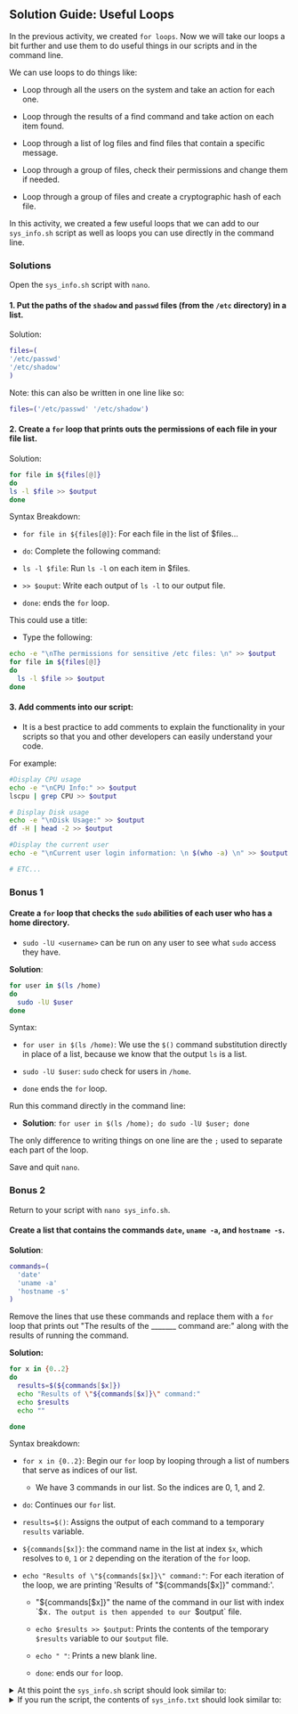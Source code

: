 ## Solution Guide: Useful Loops

In the previous activity, we created `for loops`. Now we will take our loops a bit further and use them to do useful things in our scripts and in the command line.

We can use loops to do things like:

- Loop through all the users on the system and take an action for each one.

- Loop through the results of a find command and take action on each item found.

- Loop through a list of log files and find files that contain a specific message.

- Loop through a group of files, check their permissions and change them if needed.

- Loop through a group of files and create a cryptographic hash of each file.

In this activity, we created a few useful loops that we can add to our `sys_info.sh` script as well as loops you can use directly in the command line.

### Solutions

Open the `sys_info.sh` script with `nano`.

#### 1. Put the paths of the `shadow` and `passwd` files (from the `/etc` directory) in a list.

Solution:

```bash
files=(
'/etc/passwd'
'/etc/shadow'
)
```

Note: this can also be written in one line like so:

```bash
files=('/etc/passwd' '/etc/shadow')
```

#### 2. Create a `for` loop that prints outs the permissions of each file in your file list.

Solution:

```bash
for file in ${files[@]}
do
ls -l $file >> $output
done
```

Syntax Breakdown:

- `for file in ${files[@]}`: For each file in the list of $files...

- `do`: Complete the following command:

- `ls -l $file`: Run `ls -l` on each item in $files.

- `>> $ouput`: Write each output of `ls -l` to our output file.

- `done`: ends the `for` loop.

This could use a title:

- Type the following: 

```bash
echo -e "\nThe permissions for sensitive /etc files: \n" >> $output
for file in ${files[@]}
do
  ls -l $file >> $output
done
```

#### 3. Add comments into our script:

- It is a best practice to add comments to explain the functionality in your scripts so that you and other developers can easily understand your code.

For example:

  ```bash
  #Display CPU usage
  echo -e "\nCPU Info:" >> $output
  lscpu | grep CPU >> $output

  # Display Disk usage
  echo -e "\nDisk Usage:" >> $output
  df -H | head -2 >> $output

  #Display the current user
  echo -e "\nCurrent user login information: \n $(who -a) \n" >> $output

  # ETC...
  ```

### Bonus 1

#### Create a `for` loop that checks the `sudo` abilities of each user who has a home directory.

- `sudo -lU <username>` can be run on any user to see what `sudo` access they have.

**Solution**:

  ```bash
  for user in $(ls /home)
  do
    sudo -lU $user
  done
  ```

Syntax:

- `for user in $(ls /home)`: We use the `$()` command substitution directly in place of a list, because we know that the output `ls` is a list.

- `sudo -lU $user`: `sudo` check for users in `/home`.

- `done` ends the `for` loop.

Run this command directly in the command line:

- **Solution**: `for user in $(ls /home); do sudo -lU $user; done`

The only difference to writing things on one line are the `;` used to separate each part of the loop.

Save and quit `nano`.

### Bonus 2

Return to your script with `nano sys_info.sh`.

#### Create a list that contains the commands `date`,  `uname -a`, and `hostname -s`.

**Solution**:

```bash
commands=(
  'date'
  'uname -a'
  'hostname -s'
)
```

Remove the lines that use these commands and replace them with a `for` loop that prints out "The results of the _______ command are:" along with the results of running the command.

**Solution:**

```bash
for x in {0..2}
do
  results=$(${commands[$x]})
  echo "Results of \"${commands[$x]}\" command:"
  echo $results
  echo ""

done
```

Syntax breakdown:

- `for x in {0..2}`: Begin our `for` loop by looping through a list of numbers that serve as indices of our list.

  - We have 3 commands in our list. So the indices are 0, 1, and 2.

- `do`: Continues our `for` list.

- `results=$()`: Assigns the output of each command to a temporary `results` variable.

- `${commands[$x]}`: the command name in the list at index `$x`, which resolves to `0`, `1` or `2` depending on the iteration of the `for` loop.

- `echo "Results of \"${commands[$x]}\" command:"`: For each iteration of the loop, we are printing 'Results of "${commands[$x]}" command:'.

  - "${commands[$x]}" the name of the command in our list with index `$x`. The output is then appended to our `$output` file.

   - `echo $results >> $output`: Prints the contents of the temporary `$results` variable to our `$output` file.

   - `echo " "`: Prints a new blank line.

   - `done`: ends our `for` loop.

<details>
<summary>At this point the <code>sys_info.sh</code> script should look similar to:</summary>

```bash
#!/bin/bash

#Check if script was run as root. Exit if false.
if [ $UID -ne 0 ]
then
  echo "Please do not run this script as root."
  exit
fi

# Define Variables
output=$HOME/research/sys_info.txt
ip=$(ip addr | grep inet | tail -2 | head -1)
execs=$(sudo find /home -type f -perm 777 2> /dev/null)
cpu=$(lscpu | grep CPU)
disk=$(df -H | head -2)

# Define Lists to use later
commands=(
  'date'
  'uname -a'
  'hostname -s'
)

files=(
  '/etc/passwd'
  '/etc/shadow'
)

#Check for research directory. Create it if needed.
if [ ! -d $HOME/research ]
then
 mkdir $HOME/research
fi

# Check for output file. Clear it if needed.
if [ -f $output ]
then
  > $output
fi

##################################################
#Start Script

echo "A Quick System Audit Script" >> $output
echo "" >> $output

for x in {0..2};
do
  results=$(${commands[$x]})
  echo "Results of \"${commands[$x]}\" command:"
  echo $results
  echo ""

done

# Display Machine type
echo "Machine Type Info:" >> $output
echo -e "$MACHTYPE \n" >> $output

# Display IP Address info
echo -e "IP Info:" >> $output
echo -e "$ip \n" >> $output

# Display Memory usage
echo -e "\nMemory Info:" >> $output
free >> $output

#Display CPU usage
echo -e "\nCPU Info:" >> $output
lscpu | grep CPU >> $output

# Display Disk usage
echo -e "\nDisk Usage:" >> $output
df -H | head -2 >> $output

#Display login information for the current user
echo -e "\nCurrent user login information: \n $(who -a) \n" >> $output

# Display DNS Info
echo "DNS Servers: " >> $output
cat /etc/resolv.conf >> $output

# List exec files
echo -e "\nexec Files:" >> $output
for exec in $execs;
do
  echo $exec >> $output
done

# List top 10 processes
echo -e "\nTop 10 Processes" >> $output
ps aux --sort -%mem | awk {'print $1, $2, $3, $4, $11'} | head >> $output

# Check the permissions on files
echo -e "\nThe permissions for sensitive /etc files: \n" >> $output
for file in ${files[@]};
do
  ls -l $file >> $output
done
```
</details>

<details>
<summary> If you run the script, the contents of <code>sys_info.txt</code> should look similar to:</summary>

```bash
A Quick System Audit Script

Results of date command:
Mon Aug 26 17:12:59 EDT 2019

Results of uname -a command:
Linux work 4.14.119-2.pvops.qubes.x86_64 #1 SMP Wed May 15 06:43:11 UTC 2019 x86_64 GNU/Linux

Results of hostname -s command:
work

Machine Type Info:
x86_64-pc-linux-gnu

IP Info:
    inet 10.137.0.15/32 brd 10.255.255.255 scope global eth0


Memory Info:
              total        used        free      shared  buff/cache   available
Mem:        7956892     4368628     1226796      280532     2361468     3103552
Swap:       1048572       15360     1033212

CPU Info:
CPU op-mode(s):        32-bit, 64-bit
CPU(s):                4
On-line CPU(s) list:   0-3
CPU family:            6
Model name:            Intel(R) Core(TM) i7-8650U CPU @ 1.90GHz
CPU MHz:               2112.068
NUMA node0 CPU(s):     0-3

Disk Usage:
Filesystem      Size  Used Avail Use% Mounted on
/dev/xvda3       11G  9.1G  691M  93% /

Current user login information:
            system boot  2019-08-23 13:02
           run-level 3  2019-08-23 13:02
LOGIN      hvc0         2019-08-23 13:02               681 id=hvc0
LOGIN      tty1         2019-08-23 13:02               683 id=tty1


exec Files:
DNS Servers:
nameserver 10.139.1.1
nameserver 10.139.1.2

Exec Files:
/home/sysadmin/Documents/setup_scripts/sysadmin/day3_stu_setup.sh
/home/instructor/Documents/setup_scripts/sysadmin/day3_stu_setup.sh
/home/instructor/Documents/setup_scripts/instructor/day3_setup.sh


Top 10 Processes
USER PID %CPU %MEM COMMAND
user 4997 0.3 4.6 /usr/lib/slack/slack
user 21470 0.5 4.5 /usr/lib/slack/slack
user 2618 0.8 3.8 /usr/share/atom/atom
user 8706 0.5 3.0 /opt/brave.com/brave/brave
user 1019 0.6 2.7 /opt/brave.com/brave/brave
user 2575 0.9 2.5 /usr/share/atom/atom
user 2909 0.7 2.5 /opt/zoom/zoom
user 8718 0.1 2.4 /opt/brave.com/brave/brave
user 3212 0.4 1.9 /usr/lib/slack/slack

The permissions for sensitive /etc files:

-rw-r--r-- 1 root root 1887 May 13 23:48 /etc/passwd
-rw-r----- 1 root shadow 986 May 13 23:48 /etc/shadow
```
</details>

</details>
